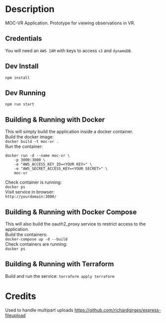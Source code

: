 # Description
MOC-VR Application. Prototype for viewing observations in VR. 


## Credentials
You will need an `AWS IAM` with keys to access `s3` and `dynamoDB`.


## Dev Install
`npm install`


## Dev Running
`npm run start`


## Building & Running with Docker   
This will simply build the application inside a docker container.    
Build the docker image:    
`docker build -t moc-vr .`  
Run the container:  
```
docker run -d --name moc-vr \  
    -p 3000:3000 \  
    -e "AWS_ACCESS_KEY_ID=<YOUR KEY>" \  
    -e "AWS_SECRET_ACCESS_KEY=<YOUR SECRET>" \  
    moc-vr
```  
Check container is running:  
`docker ps`  
Visit service in browser:  
`http://yourdomain:3000/`


## Building & Running with Docker Compose
This will also build the oauth2_proxy service to restrict access to the application.  
Build the containers:     
`docker-compose up -d --build`  
Check containers are running:  
`docker ps`   


## Building & Running with Terraform
Build and run the service:
`terraform apply terraform`

# Credits
Used to handle multipart uploads
https://github.com/richardgirges/express-fileupload
